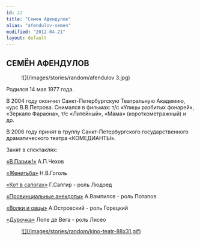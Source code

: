 ```yaml
---
id: 22
title: "Семен Афендулов"
alias: "afendulov-semen"
modified: "2012-04-21"
layout: default
---
```


## СЕМЁН АФЕНДУЛОВ

<figure>
![](/images/stories/random/afendulov 3.jpg)
</figure>

Родился 14 мая 1977 года.

В 2004 году окончил Санкт-Петербургскую Театральную Академию, курс В.В.Петрова. Снимался в фильмах: т/с «Улицы разбитых фонарей», «Зеркало Фараона», т/с «Литейный», «Мама» (короткометражный) и др.

В 2006 году принят в труппу Санкт-Петербургского государственного драматического театра «КОМЕДИАНТЫ».

Занят в спектаклях:

[«В Париж!»](41-v-paris.html) А.П.Чехов

[«Женитьба»](69-genitba.html) Н.В.Гоголь

[«Кот в сапогах»](74-kot-v-sapogah.html) Г.Сапгир - роль Людоед

[«Провинциальные анекдоты»](71-anekdoti.html) А.Вампилов - роль Потапов

[«Волки и овцы»](42-volki-i-ovci.html) А.Островский - роль Горецкий

[«Дурочка»](44-dyrochka.html) Лопе де Вега - роль Лисео

<figure><a href="http://www.kino-teatr.ru/kino/acter/m/ros/6450/bio/">
![](/images/stories/random/kino-teatr-88x31.gif)
</a></figure>